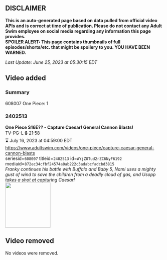 ## DISCLAIMER
**This is an auto-generated page based on data pulled from official video APIs and is correct at time of publication. Please do not contact any Adult Swim employee on social media regarding any information this page provides.**  
**SPOILER ALERT: This page contains thumbnails of full episodes/shorts/etc. that might be spoilery to you. YOU HAVE BEEN WARNED.**  

_Last Update: June 25, 2023 at 05:30:15 EDT_
## Video added
### Summary
608007 One Piece: 1  
### 2402513
**One Piece S16E?? - Capture Caesar! General Cannon Blasts!**  
TV-PG-L 🔒 21:58  
⌛ July 16, 2023 at 04:59:00 EDT  
https://www.adultswim.com/videos/one-piece/capture-caesar-general-cannon-blasts  
seriesid=`608007` titleid=`2402513` id=`AYjZOTud2rZC6NyF6192` mediaid=`872ec34cfbf24574a0ab222c3adabcfadcbd3815`  
_Franky continues his battle with Buffalo and Baby 5, Nami uses a mighty gust of wind to save the children from a deadly cloud of gas, and Usopp takes a shot at capturing Caesar!_  
<a href="https://media.cdn.adultswim.com/uploads/20230624/thumbnails/2_23624957387-aslogothumbnail.png"><img src="https://media.cdn.adultswim.com/uploads/20230624/thumbnails/2_23624957387-aslogothumbnail.png" height="144px" /></a>
## Video removed
No videos were removed.  
